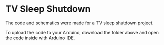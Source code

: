 # TV Sleep Shutdown

The code and schematics were made for a TV sleep shutdown project.

To upload the code to your Arduino, download the folder above and open the code inside with Arduino IDE.
